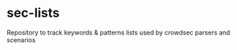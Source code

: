 # sec-lists
Repository to track keywords &amp; patterns lists used by crowdsec parsers and scenarios
